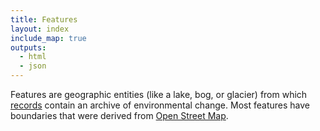 ```yaml
---
title: Features
layout: index
include_map: true
outputs:
  - html
  - json
---
```


Features are geographic entities (like a lake, bog, or glacier) from which [records](/record) contain an archive of environmental change. Most features have boundaries that were derived from [Open Street Map](https://openstreetmap.org/).
